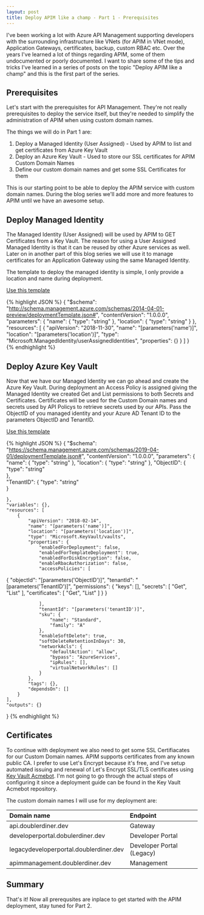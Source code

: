 ```yaml
---
layout: post
title: Deploy APIM like a champ - Part 1 - Prerequisites
---
```


I've been working a lot with Azure API Management supporting developers with the surrounding infrastructure like VNets (for APIM in VNet mode), Application Gateways, certificates, backup, custom RBAC etc. Over the years I've learned a lot of things regarding APIM, some of them undocumented or poorly documented. I want to share some of the tips and tricks I've learned in a series of posts on the topic "Deploy APIM like a champ" and this is the first part of the series.

Prerequisites
------

Let's start with the prerequisites for API Management. They're not really prerequisites to deploy the service itself, but they're needed to simplify the administration of APIM when using custom domain names.

The things we will do in Part 1 are:

1. Deploy a Managed Identity (User Assigned) - Used by APIM to list and get certificates from Azure Key Vault
2. Deploy an Azure Key Vault - Used to store our SSL certificates for APIM Custom Domain Names
3. Define our custom domain names and get some SSL Certificates for them

This is our starting point to be able to deploy the APIM service with custom domain names. During the blog series we'll add more and more features to APIM until we have an awesome setup.

Deploy Managed Identity
-----

The Managed Identity (User Assigned) will be used by APIM to GET Certificates from a Key Vault. The reason for using a User Assigned Managed Identity is that it can be reused by other Azure services as well. Later on in another part of this blog series we will use it to manage certificates for an Application Gateway using the same Managed Identity.

The template to deploy the managed identity is simple, I only provide a location and name during deployment.

<a class="github-button" href="https://github.com/StefanIvemo/APIM/blob/master/Misc/ManagedIdentity.json" aria-label="Use this template StefanIvemo/APIM on GitHub">Use this template</a>

{% highlight JSON %}
{
    "$schema": "http://schema.management.azure.com/schemas/2014-04-01-preview/deploymentTemplate.json#",
    "contentVersion": "1.0.0.0",
    "parameters": {
        "name": {
            "type": "string"
        },
        "location": {
            "type": "string"
        }
    },
    "resources": [
        {
            "apiVersion": "2018-11-30",
            "name": "[parameters('name')]",
            "location": "[parameters('location')]",
            "type": "Microsoft.ManagedIdentity/userAssignedIdentities",
            "properties": {}
        }
    ]
}
{% endhighlight %}

Deploy Azure Key Vault
-----

Now that we have our Managed Identity we can go ahead and create the Azure Key Vault. During deployment an Access Policy is assigned giving the Managed Identity we created Get and List permissions to both Secrets and Certificates. Certificates will be used for the Custom Domain names and secrets used by API Policys to retrieve secrets used by our APIs. Pass the ObjectID of you managed identity and your Azure AD Tenant ID to the parameters ObjectID and TenantID.

<a class="github-button" href="https://github.com/StefanIvemo/APIM/blob/master/Misc/KeyVault.json" aria-label="Use this template StefanIvemo/APIM on GitHub">Use this template</a>

{% highlight JSON %}
{
    "$schema": "https://schema.management.azure.com/schemas/2019-04-01/deploymentTemplate.json#",
    "contentVersion": "1.0.0.0",
    "parameters": {
        "name": {
            "type": "string"
        },
        "location": {
            "type": "string"
        },
         "ObjectID": {
            "type": "string"        
        },  
        "TenantID": {
            "type": "string"        
        }   
      
    },
    "variables": {},
    "resources": [
        {
            "apiVersion": "2018-02-14",
            "name": "[parameters('name')]",
            "location": "[parameters('location')]",
            "type": "Microsoft.KeyVault/vaults",
            "properties": {
                "enabledForDeployment": false,
                "enabledForTemplateDeployment": true,
                "enabledForDiskEncryption": false,
                "enableRbacAuthorization": false,
                "accessPolicies": [
 {
                    "objectId": "[parameters('ObjectID')]",
                    "tenantId": "[parameters('TenantID')]",
                    "permissions": {
                        "keys": [],
                        "secrets": [
                            "Get",
                            "List"
                        ],
                        "certificates": [
                            "Get",
                            "List"
                        ]
                    }
                }

                ],
                "tenantId": "[parameters('tenantID')]",
                "sku": {
                    "name": "Standard",
                    "family": "A"
                },
                "enableSoftDelete": true,
                "softDeleteRetentionInDays": 30,
                "networkAcls": {                  
                    "defaultAction": "allow",
                    "bypass": "AzureServices",
                    "ipRules": [],
                    "virtualNetworkRules": []     
                }
            },
            "tags": {},
            "dependsOn": []
        }
    ],
    "outputs": {}
}
{% endhighlight %}

Certificates
-----

To continue with deployment we also need to get some SSL Certifiacates for our Custom Domain names. APIM supports certificates from any known public CA. I prefer to use Let's Encrypt because it's free, and I've setup automated issuing and renewal of Let's Encrypt SSL/TLS certificates using [Key Vault Acmebot](https://github.com/shibayan/keyvault-acmebot). I'm not going to go through the actual steps of configuring it since a deployment guide can be found in the Key Vault Acmebot repository.

The custom domain names I will use for my deployment are:

| Domain name   | Endpoint      |
| :------------- |:-------------|
| api.doublerdiner.dev     | Gateway |
| developerportal.dobulerdiner.dev   | Developer Portal      |
| legacydeveloperportal.doublerdiner.dev | Developer Portal (Legacy)     |
| apimmanagement.doublerdiner.dev | Management    |

Summary
-----
That's it! Now all prerequsites are inplace to get started with the APIM deployment, stay tuned for Part 2.

<script src="https://utteranc.es/client.js"
        repo="StefanIvemo/stefanivemo.github.io"
        issue-term="pathname"
        label="Comment"
        theme="github-light"
        crossorigin="anonymous"
        async>
</script>

<script async defer src="https://buttons.github.io/buttons.js"></script>